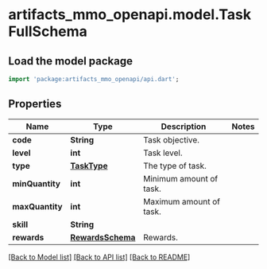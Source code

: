 # artifacts_mmo_openapi.model.TaskFullSchema

## Load the model package
```dart
import 'package:artifacts_mmo_openapi/api.dart';
```

## Properties
Name | Type | Description | Notes
------------ | ------------- | ------------- | -------------
**code** | **String** | Task objective. | 
**level** | **int** | Task level. | 
**type** | [**TaskType**](TaskType.md) | The type of task. | 
**minQuantity** | **int** | Minimum amount of task. | 
**maxQuantity** | **int** | Maximum amount of task. | 
**skill** | **String** |  | 
**rewards** | [**RewardsSchema**](RewardsSchema.md) | Rewards. | 

[[Back to Model list]](../README.md#documentation-for-models) [[Back to API list]](../README.md#documentation-for-api-endpoints) [[Back to README]](../README.md)


